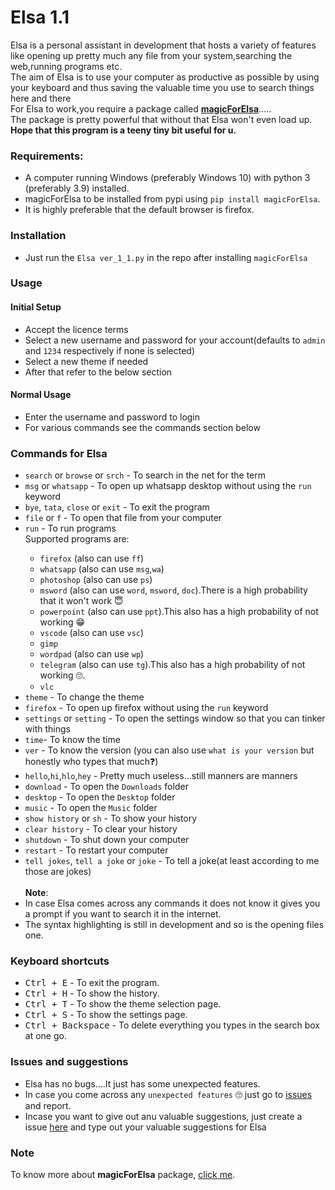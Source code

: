 # Elsa 1.1
Elsa is a personal assistant in development that hosts a variety of features like opening up pretty much any file from your system,searching the web,running programs etc.
<br>
The aim of Elsa is to use your computer as productive as possible by using your keyboard and thus saving the valuable time you use to search things here and there
<br>
For Elsa to work,you require a package called <b><u>magicForElsa</b></u>.....
<br>
The package is pretty powerful that without that Elsa won't even load up.
<br>
<b>Hope that this program is a teeny tiny bit useful for u.</b>

### Requirements:
- A computer running Windows (preferably Windows 10) with python 3 (preferably 3.9) installed.
- magicForElsa to be installed from pypi using `pip install magicForElsa`.
- It is highly preferable that the default browser is firefox.

### Installation
-   Just run the `Elsa ver_1_1.py` in  the repo after installing `magicForElsa`
### Usage
#### Initial Setup
- Accept the licence terms
- Select a new username and password for your account(defaults to `admin` and `1234` respectively if none is selected)
- Select a new theme if needed
- After that refer to the below section
#### Normal Usage
- Enter the username and password to login
- For various commands see the commands section below

### Commands for Elsa
- `search` or `browse` or `srch` <term to search> - To search in the net for the term
- `msg` or `whatsapp` - To open up whatsapp desktop without using the `run` keyword
- `bye`, `tata`, `close` or `exit` - To exit the program
- `file` or `f` <filename> - To open that file from your computer
- `run` <program name> - To run  programs  
  Supported programs are:
     - `firefox` (also can use `ff`)
     - `whatsapp` (also can use `msg`,`wa`)
     - `photoshop` (also can use `ps`)
     - `msword` (also can use `word`, `msword`, `doc`).There is a high probability that it won't work 😇
     - `powerpoint` (also can use `ppt`).This also has  a high probability of not working 😁
     - `vscode` (also can use `vsc`)
     - `gimp` 
     - `wordpad` (also can use `wp`)
     - `telegram` (also can use `tg`).This also has  a high probability of not working 🙄.
     - `vlc`
- `theme` - To change the theme
- `firefox` - To open up firefox without using the `run` keyword
- `settings` or `setting` - To open the settings window so that you can tinker with things
- `time`- To know the time
- `ver` - To know the version (you can also use `what is your version` but honestly who types that much❓)  
- `hello`,`hi`,`hlo`,`hey` - Pretty much useless...still manners are manners
- `download` - To open the `Downloads` folder
- `desktop` - To open the `Desktop` folder
- `music` - To open the `Music` folder
- `show history` or `sh` - To show your history
- `clear history` - To clear your history
- `shutdown` - To shut down your computer
- `restart` - To restart your computer
- `tell jokes`, `tell a joke` or  `joke` - To tell a joke(at least according to me those are jokes)<br><br>
<b>Note</b>:
- In case Elsa comes across any commands it does not know it gives you a prompt if you want to search it in the internet.
- The syntax highlighting is still in development and so is the opening  files one. 

### Keyboard shortcuts
- <kbd>Ctrl + E</kbd> - To exit the program.
- <kbd>Ctrl + H</kbd> - To show the history.
- <kbd>Ctrl + T</kbd> - To show the theme selection page.
- <kbd>Ctrl + S</kbd> - To show the settings page.
- <kbd>Ctrl + Backspace</kbd> - To delete everything you types in the search box at one go.

### Issues and suggestions
- Elsa has no bugs....It just has some unexpected features.<br>
- In case you come across any `unexpected features` 🙄 just go to [issues](https://github.com/georgerahul24/Viraver1.1/issues)  and report.
- Incase you want to give out anu valuable suggestions, just create a issue [here](https://github.com/georgerahul24/Viraver1.1/issues) and type out your valuable suggestions for Elsa
 
### Note
To know more about <b>magicForElsa</b> package,  [click me](https://github.com/georgerahul24/MagicForElsa).
